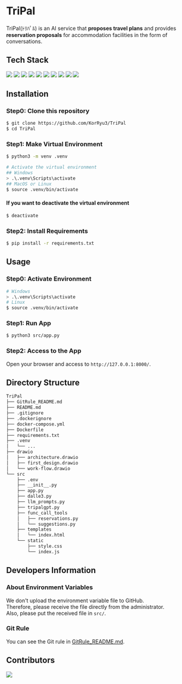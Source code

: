 # TriPal
TriPal(ﾄﾘﾊﾟﾙ) is an AI service that **proposes travel plans** and provides **reservation proposals** for accommodation facilities in the form of conversations.

## Tech Stack
<!-- シールド一覧 -->
<!-- https://shields.io/badges -->
<!-- https://simpleicons.org/ -->
<p style="display: inline">
    <!-- フロントエンド -->
    <img src="https://img.shields.io/badge/-HTML5-E34F26.svg?logo=html5&logoColor=white&style=for-the-badge">
    <img src="https://img.shields.io/badge/-CSS3-1572B6.svg?logo=css3&logoColor=white&style=for-the-badge">
    <img src="https://img.shields.io/badge/-JavaScript-F7DF1E.svg?logo=javascript&logoColor=black&style=for-the-badge">
    <img src="https://img.shields.io/badge/-Jinja2-B41717.svg?logo=jinja&logoColor=white&style=for-the-badge">
    <!-- バックエンド -->
    <img src="https://img.shields.io/badge/-Python-F2C63C.svg?logo=python&style=for-the-badge">
    <img src="https://img.shields.io/badge/-FastAPI-009688.svg?logo=fastapi&logoColor=0d0d0d&style=for-the-badge">
    <img src="https://img.shields.io/badge/-LangChain-000000.svg?logo=langchain&logoColor=white&style=for-the-badge">
    <!-- インフラ -->
    <img src="https://img.shields.io/badge/-Docker-1488C6.svg?logo=docker&style=for-the-badge">
    <img src="https://img.shields.io/badge/-github_actions-F9F9F9.svg?logo=github-actions&style=for-the-badge">
    <img src="https://img.shields.io/badge/-azure-0078D4.svg?logo=Microsoft-Azure&style=for-the-badge">
</p>

## Installation
### Step0: Clone this repository
```bash
$ git clone https://github.com/KorRyu3/TriPal
$ cd TriPal
```

### Step1: Make Virtual Environment
```bash
$ python3 -m venv .venv

# Activate the virtual environment
## Windows
> .\.venv\Scripts\activate
## MacOS or Linux
$ source .venv/bin/activate
```

#### If you want to deactivate the virtual environment
```bash
$ deactivate
```

### Step2: Install Requirements
```bash
$ pip install -r requirements.txt
```


## Usage
### Step0: Activate Environment
```bash
# Windows
> .\.venv\Scripts\activate
# Linux
$ source .venv/bin/activate
```

### Step1: Run App
```bash
$ python3 src/app.py
```

### Step2: Access to the App
Open your browser and access to `http://127.0.0.1:8000/`.


## Directory Structure
```bash
TriPal
├── GitRule_README.md
├── README.md
├── .gitignore
├── .dockerignore
├── docker-compose.yml
├── Dockerfile
├── requirements.txt
├── .venv
│   └── ...
├── drawio
│   ├── architecture.drawio
│   ├── first_design.drawio
│   └── work-flow.drawio
└── src
    ├── .env
    ├── __init__.py
    ├── app.py
    ├── dalle3.py
    ├── llm_prompts.py
    ├── tripalgpt.py
    ├── func_call_tools
    │   ├── reservations.py
    │   └── suggestions.py
    ├── templates
    │   └── index.html
    └── static
        ├── style.css
        └── index.js
```

## Developers Information

### About Environment Variables
We don't upload the environment variable file to GitHub.  
Therefore, please receive the file directly from the administrator.  
Also, please put the received file in `src/`.

### Git Rule
You can see the Git rule in [GitRule_README.md](./GitRule_README.md).

## Contributors
<!-- generateの仕方は https://contrib.rocks/preview を参照 -->
<a href="https://github.com/KorRyu3/TriPal/graphs/contributors">
  <img src="https://contrib.rocks/image?repo=KorRyu3/TriPal" />
</a>
